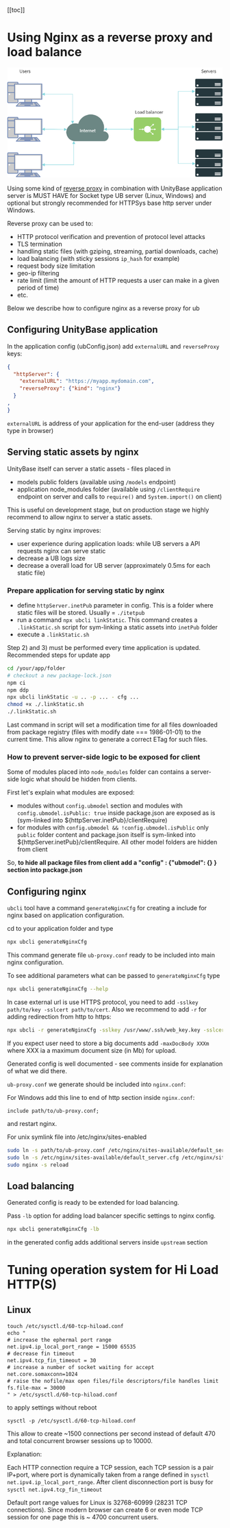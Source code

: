 [[toc]]

# Using Nginx as a reverse proxy and load balance
![load balance](img/LoadBalancing.png)

Using some kind of [reverse proxy](https://en.wikipedia.org/wiki/Reverse_proxy) 
in combination with UnityBase application server is MUST HAVE for Socket type UB server (Linux, Windows) and optional
but strongly recommended for HTTPSys base http server under Windows.
    
Reverse proxy can be used to:
 - HTTP protocol verification and prevention of protocol level attacks
 - TLS termination
 - handling static files (with gziping, streaming, partial downloads, cache)
 - load balancing (with sticky sessions `ip_hash` for example)
 - request body size limitation
 - geo-ip filtering
 - rate limit (limit the amount of HTTP requests a user can make in a given period of time) 
 - etc.
 
Below we describe how to configure nginx as a reverse proxy for ub 

## Configuring UnityBase application

In the application config (ubConfig.json) add `externalURL` and `reverseProxy` keys:    

```json
{
  "httpServer": {
    "externalURL": "https://myapp.mydomain.com",
    "reverseProxy": {"kind": "nginx"}
  }
,
}
```

`externalURL` is address of your application for the end-user (address they type in browser)
 
## Serving static assets by nginx
UnityBase itself can server a static assets - files placed in
 - models public folders (available using `/models` endpoint)
 - application node_modules folder (available using `/clientRequire` endpoint on server and calls to `require()` and `System.import()` on client)   

This is useful on development stage, but on production stage we highly recommend to allow nginx to server a static assets. 

Serving static by nginx improves:
 - user experience during application loads: while UB servers a API requests nginx can serve static 
 - decrease a UB logs size
 - decrease a overall load for UB server (approximately 0.5ms for each static file)

### Prepare application for serving static by nginx

  - define `httpServer.inetPub` parameter in config. This is a folder where static files will be stored. Usually = `./itetpub`
  - run a command `npx ubcli linkStatic`. This command creates a `.linkStatic.sh` script for sym-linking a static assets into `inetPub` folder
  - execute a `.linkStatic.sh`     

Step 2) and 3) must be performed every time application is updated. Recommended steps for update app

```bash
cd /your/app/folder
# checkout a new package-lock.json
npm ci
npm ddp
npx ubcli linkStatic -u .. -p ... - cfg ...
chmod +x ./.linkStatic.sh
./.linkStatic.sh
``` 

Last command in script will set a modification time for all files downloaded from package registry (files with modify date === 1986-01-01)
to the current time. This allow nginx to generate a correct ETag for such files.
       
### How to prevent server-side logic to be exposed for client
Some of modules placed into `node_modules` folder can contains a server-side logic what should be hidden from clients.
  
First let's explain what modules are exposed:
   - modules without `config.ubmodel` section and modules with `config.ubmodel.isPublic: true` inside package.json
     are exposed as is (sym-linked into ${httpServer.inetPub}/clientRequire)
   - for modules with `config.ubmodel && !config.ubmodel.isPublic` only `public` folder content and package.json itself
     is sym-linked into ${httpServer.inetPub}/clientRequire. All other model folders are hidden from client

So, **to hide all package files from client add a "config" : {"ubmodel": {} } section into package.json**
    
## Configuring nginx
`ubcli` tool have a command `generateNginxCfg` for creating a include for nginx based on application configuration.

cd to your application folder and type  

```bash
npx ubcli generateNginxCfg
```  

This command generate file `ub-proxy.conf` ready to be included into main nginx configuration.

To see additional parameters what can be passed to `generateNginxCfg` type
```bash
npx ubcli generateNginxCfg --help
```  

In case external url is use HTTPS protocol, you need to add `-sslkey path/to/key -sslcert path/to/cert`. 
Also we recommend to add `-r` for adding redirection from http to https:

```bash
npx ubcli -r generateNginxCfg -sslkey /usr/www/.ssh/web_key.key -sslcert /usr/www/.ssh/web_ker_cert.pem
```

If you expect user need to store a big documents add `-maxDocBody XXXm` where XXX ia a maximum document size (in Mb) for upload.      

Generated config is well documented - see comments inside for explanation of what we did there. 

`ub-proxy.conf` we generate should be included into `nginx.conf`:  

For Windows add this line to end of http section inside `nginx.conf`:
```
include path/to/ub-proxy.conf;
```
and restart nginx.

For unix symlink file into /etc/nginx/sites-enabled
```bash
sudo ln -s path/to/ub-proxy.conf /etc/nginx/sites-available/default_server.cfg 
sudo ln -s /etc/nginx/sites-available/default_server.cfg /etc/nginx/sites-enabled 
sudo nginx -s reload 
```

## Load balancing

Generated config is ready to be extended for load balancing.

Pass `-lb` option for adding load balancer specific settings to nginx config.
```bash
npx ubcli generateNginxCfg -lb
```

in the generated config adds additional servers inside `upstream` section 

# Tuning operation system for Hi Load HTTP(S)
## Linux
```
touch /etc/sysctl.d/60-tcp-hiload.conf
echo "
# increase the ephermal port range
net.ipv4.ip_local_port_range = 15000 65535
# decrease fin timeout 
net.ipv4.tcp_fin_timeout = 30
# increase a number of socket waiting for accept
net.core.somaxconn=1024
# raise the nofile/max open files/file descriptors/file handles limit
fs.file-max = 30000
" > /etc/sysctl.d/60-tcp-hiload.conf
```
to apply settings without reboot
```
sysctl -p /etc/sysctl.d/60-tcp-hiload.conf
``` 

This allow to create ~1500 connections per second instead of default 470 and total
concurrent browser sessions up to 10000.
 
Explanation:
 
 Each HTTP connection require a TCP session, each TCP session is a pair IP+port,
 where port is dynamically taken from a range defined in `sysctl net.ipv4.ip_local_port_range`.
 After client disconnection port is busy for `sysctl net.ipv4.tcp_fin_timeout`
 
 Default port range values for Linux is 32768-60999 (28231 TCP connections).
 Since modern browser can create 6 or even mode TCP session for one page this is
 ~ 4700 concurrent users.
 
 